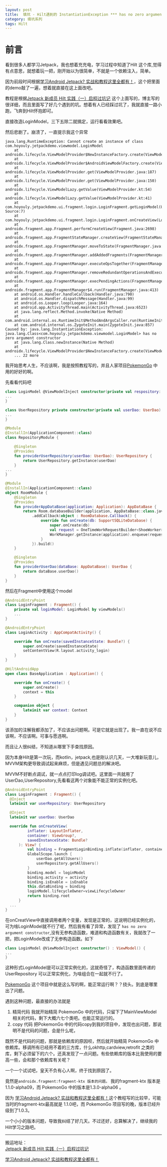 ```yaml
---
layout: post
title:  填坑 - Hilt遇到的 InstantiationException *** has no zero argument constructor
category: 填坑系列
tags: Hilt  
---
```

<!-- * content -->
<!-- {:toc} -->
# 前言
看到很多人都学习Jetpack，我也想着充充电，学习过程中知道了Hilt 这个库,觉得有点意思，就想着玩一把，刚开始以为很简单，不就是一个依赖注入，简单。

因为前段时间根据[学习Android Jetpack? 实战和教程这里全都有！](https://www.jianshu.com/p/f32c8939338d)，这个把里面的demo敲了一遍，想着就直接在这上面改吧。

教程是根据[Jetpack 新成员 Hilt 实践（一）启程过坑记](https://juejin.im/post/6844904198803292173?utm_source=gold_browser_extension#heading-14)
这个上面写的，博主写的很详细，而且里面写了好几个遇到的坑。想着有人已经踩过坑了，我就直接一路小跑，飞奔到Hilt怀抱即可。

直接改造LoginModel，三下五除二就搞定，运行看看效果吧。

然后悲剧了。崩溃了，一直提示我这个异常
```
java.lang.RuntimeException: Cannot create an instance of class com.hoyouly.jetpackdemo.viewmodel.LoginModel
	at androidx.lifecycle.ViewModelProvider$NewInstanceFactory.create(ViewModelProvider.java:221)
	at androidx.lifecycle.ViewModelProvider$AndroidViewModelFactory.create(ViewModelProvider.java:278)
	at androidx.lifecycle.ViewModelProvider.get(ViewModelProvider.java:187)
	at androidx.lifecycle.ViewModelProvider.get(ViewModelProvider.java:150)
	at androidx.lifecycle.ViewModelLazy.getValue(ViewModelProvider.kt:54)
	at androidx.lifecycle.ViewModelLazy.getValue(ViewModelProvider.kt:41)
	at com.hoyouly.jetpackdemo.ui.fragment.login.LoginFragment.getLoginModel(Unknown Source:7)
	at com.hoyouly.jetpackdemo.ui.fragment.login.LoginFragment.onCreateView(LoginFragment.kt:41)
	at androidx.fragment.app.Fragment.performCreateView(Fragment.java:2698)
	at androidx.fragment.app.FragmentStateManager.createView(FragmentStateManager.java:310)
	at androidx.fragment.app.FragmentManager.moveToState(FragmentManager.java:1185)
	at androidx.fragment.app.FragmentManager.addAddedFragments(FragmentManager.java:2222)
	at androidx.fragment.app.FragmentManager.executeOpsTogether(FragmentManager.java:1995)
	at androidx.fragment.app.FragmentManager.removeRedundantOperationsAndExecute(FragmentManager.java:1951)
	at androidx.fragment.app.FragmentManager.execPendingActions(FragmentManager.java:1847)
	at androidx.fragment.app.FragmentManager$4.run(FragmentManager.java:413)
	at android.os.Handler.handleCallback(Handler.java:790)
	at android.os.Handler.dispatchMessage(Handler.java:99)
	at android.os.Looper.loop(Looper.java:164)
	at android.app.ActivityThread.main(ActivityThread.java:6523)
	at java.lang.reflect.Method.invoke(Native Method)
	at com.android.internal.os.RuntimeInit$MethodAndArgsCaller.run(RuntimeInit.java:438)
	at com.android.internal.os.ZygoteInit.main(ZygoteInit.java:857)
Caused by: java.lang.InstantiationException: java.lang.Class<com.hoyouly.jetpackdemo.viewmodel.LoginModel> has no zero argument constructor
	at java.lang.Class.newInstance(Native Method)
	at androidx.lifecycle.ViewModelProvider$NewInstanceFactory.create(ViewModelProvider.java:219)
	... 22 more
```
我开始思考人生，不应该啊，我是按照教程写的，并且人家项目[PokemonGo](https://github.com/hi-dhl/PokemonGo) 中用的好好的啊。

先看看代码吧
```kotlin
class LoginModel @ViewModelInject constructor(private val respository: UserRepository) : ViewModel() {
...
}

class UserRepository private constructor(private val userDao: UserDao) {
...
}

@Module
@InstallIn(ApplicationComponent::class)
class RepositoryModule {

    @Singleton
    @Provides
    fun providerUserRepository(userDao: UserDao): UserRepository {
        return UserRepository.getInstance(userDao)
    }
...
}  

@Module
@InstallIn(ApplicationComponent::class)
object RoomModule {
    @Singleton
    @Provides
    fun providerAppDataBase(application: Application): AppDataBase {
        return Room.databaseBuilder(application, AppDataBase::class.java, "jetpackdemo.db")
            .addCallback(object : RoomDatabase.Callback() {
                override fun onCreate(db: SupportSQLiteDatabase) {
                    super.onCreate(db)
                    val request = OneTimeWorkRequestBuilder<ShoeWorker>().build()
                    WorkManager.getInstance(application).enqueue(request)
                }
            }).build()
    }

    @Singleton
    @Provides
    fun providerUserDao(dataBase: AppDataBase): UserDao {
        return dataBase.userDao()
    }
}  

```
然后在Fragment中使用这个model

```kotlin
@AndroidEntryPoint
class LoginFragment : Fragment() {
    private val loginModel: LoginModel by viewModels()
    ...
}

@AndroidEntryPoint
class LoginActivity : AppCompatActivity() {

    override fun onCreate(savedInstanceState: Bundle?) {
        super.onCreate(savedInstanceState)
        setContentView(R.layout.activity_login)
    }
}

@HiltAndroidApp
open class BaseApplication : Application() {

    override fun onCreate() {
        super.onCreate()
        context = this
    }

    companion object {
        lateinit var context: Context
    }
}
```
该添加的注解我都添加了，不应该出问题啊。可是它就是出现了。我一直在说不应该啊，不应该啊。可事与愿违啊。

而且让人很纠结，不知道从哪里下手查找原因。

因为本身Hilt是第一次玩，而kotlin，jetpack,也是刚认识几天，一大堆新玩意儿，MVVM架构更导致调试起来麻烦，但是遇见问题总的解决吧。

MVVM不好断点调试，就一点点打印log调试吧。这里面一共就用了UserDao,UserRepository,先看看这两个对象能不能正常的实例化吧。
```kotlin
@AndroidEntryPoint
class LoginFragment : Fragment() {
  @Inject
  lateinit var userRepository: UserRepository

  @Inject
  lateinit var userDao: UserDao

  override fun onCreateView(
          inflater: LayoutInflater,
          container: ViewGroup?,
          savedInstanceState: Bundle?
      ): View? {
          val binding = FragmentLoginBinding.inflate(inflater, container, false)
          GlobalScope.launch {
              userDao.getAllUsers()
              userRepository.getAllUsers()
          }
          binding.model = loginModel
          binding.activity = activity
          binding.isEnable = isEnable
          this.dataBinding = binding
          loginModel.lifecycleOwner=viewLifecycleOwner
          return binding.root
      }
  ...
}

```
在onCreatView中直接调用者两个变量，发现是正常的，这说明已经实例化的，可为啥LoginModel就不行了呢，然后我有看了异常，发现了 `has no zero argument constructor`,没有无参构造函数，难道和构造函数有关，我就改了一把，把LoginMode改成了无参构造函数。如下
```kotlin
class LoginModel @ViewModelInject constructor() : ViewModel() {
...
}
```
这种形式LoginModel是可以正常实例化的，这就奇怪了，构造函数里面传递的 UserRepository 可以正常实例化，为啥组合在一起就不行了。

[PokemonGo](https://github.com/hi-dhl/PokemonGo) 这个项目中就是这么写的啊，能正常运行啊？？挠头。到底是哪里出了问题。

遇到这种问题，最直接的办法就是
1. 精简代码
我就开始精简 PokemonGo 中的代码，只留下了MainViewModel 相关的代码，剩下大概六七个类吧。也能正常运行的。
2. copy 代码
把PokemonGo 中的代码copy到我的项目中，发现也出问题，那说明不是代码的问题，会是什么呢，

既然不是代码的问题，那就是依赖库的原因呗，然后就开始精简  PokemonGo 中依赖库。移调所有已经用不着的三方库，什么okhttp,cardview,retrofit 之类的库，剩下必须留下的六个。还真发现了一点问题。有些依赖库的版本比我使用的要高一些，会和那个依赖库有关呢？

一个一个试试吧，皇天不负有心人啊，终于找到原因了。

竟然是`androidx.fragment:fragment-ktx 版本的问题。`
我的fragment-ktx 版本是1.1.0-alpha09，而 PokemonGo 中的版本是1.3.0-alpha06 。

因为 [学习Android Jetpack? 实战和教程这里全都有！](https://www.jianshu.com/p/f32c8939338d)这个教程写的比较早，可能当时的fragment-ktx最高就是 1.1.0吧，而 PokemonGo 项目写的晚，版本已经升级到了1.0.3。

一个小小的版本问题，导致我纠结了好几天。不过还好，总算解决了，继续我的Hilt学习之路吧。






---
搬运地址：    
[Jetpack 新成员 Hilt 实践（一）启程过坑记](https://juejin.im/post/6844904198803292173?utm_source=gold_browser_extension#heading-14)

[学习Android Jetpack? 实战和教程这里全都有！](https://www.jianshu.com/p/f32c8939338d)
